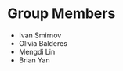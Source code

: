 <h1>Group Members</h1>
<ul>
<li>Ivan Smirnov</li>
<li>Olivia Balderes</li>
<li>Mengdi Lin</li>
<li>Brian Yan</li>
</ul>